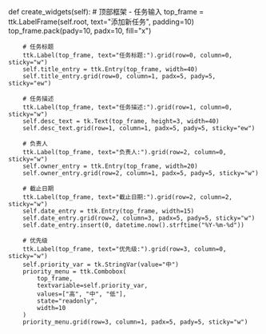 def create_widgets(self):
        # 顶部框架 - 任务输入
        top_frame = ttk.LabelFrame(self.root, text="添加新任务", padding=10)
        top_frame.pack(pady=10, padx=10, fill="x")
        
        # 任务标题
        ttk.Label(top_frame, text="任务标题:").grid(row=0, column=0, sticky="w")
        self.title_entry = ttk.Entry(top_frame, width=40)
        self.title_entry.grid(row=0, column=1, padx=5, pady=5, sticky="ew")
        
        # 任务描述
        ttk.Label(top_frame, text="任务描述:").grid(row=1, column=0, sticky="w")
        self.desc_text = tk.Text(top_frame, height=3, width=40)
        self.desc_text.grid(row=1, column=1, padx=5, pady=5, sticky="ew")
        
        # 负责人
        ttk.Label(top_frame, text="负责人:").grid(row=2, column=0, sticky="w")
        self.owner_entry = ttk.Entry(top_frame, width=20)
        self.owner_entry.grid(row=2, column=1, padx=5, pady=5, sticky="w")
        
        # 截止日期
        ttk.Label(top_frame, text="截止日期:").grid(row=2, column=2, sticky="w")
        self.date_entry = ttk.Entry(top_frame, width=15)
        self.date_entry.grid(row=2, column=3, padx=5, pady=5, sticky="w")
        self.date_entry.insert(0, datetime.now().strftime("%Y-%m-%d"))
        
        # 优先级
        ttk.Label(top_frame, text="优先级:").grid(row=3, column=0, sticky="w")
        self.priority_var = tk.StringVar(value="中")
        priority_menu = ttk.Combobox(
            top_frame, 
            textvariable=self.priority_var, 
            values=["高", "中", "低"], 
            state="readonly", 
            width=10
        )
        priority_menu.grid(row=3, column=1, padx=5, pady=5, sticky="w")
